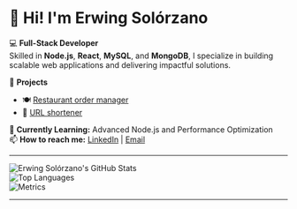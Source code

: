 # 👋 Hi! I'm Erwing Solórzano  

💻 **Full-Stack Developer**  
Skilled in **Node.js**, **React**, **MySQL**, and **MongoDB**, I specialize in building scalable web applications and delivering impactful solutions.  

🚀 **Projects**  
- 🍽 [Restaurant order manager](https://github.com/erwingsolorzano/restaurant-order-manager)
- 🔗 [URL shortener](https://github.com/erwingsolorzano/url-shorten)    

🌱 **Currently Learning:** Advanced Node.js and Performance Optimization  
📫 **How to reach me:** [LinkedIn](https://linkedin.com/in/erwing-solorzano) | [Email](mailto:erwing1394@gmail.com)

---

<div display="flex">

  ![Erwing Solórzano's GitHub Stats](https://github-readme-stats.vercel.app/api?username=erwingsolorzano&show_icons=true&theme=radical)  
  ![Top Languages](https://github-readme-stats.vercel.app/api/top-langs/?username=erwingsolorzano&layout=compact&theme=radical)  
  ![Metrics](https://metrics.lecoq.io/tuusuario?template=classic&languages=1&achievements=1)

</div>

---
